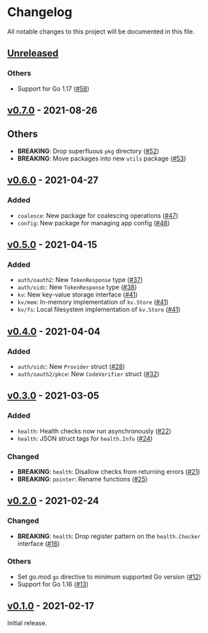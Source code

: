 # Changelog

All notable changes to this project will be documented in this file.

## [Unreleased]

<!-- START Unreleased -->

### Others

* Support for Go 1.17 ([#58])

[#58]: https://github.com/loozhengyuan/grench/pull/58

<!-- END Unreleased -->

## [v0.7.0] - 2021-08-26

<!-- START v0.7.0 -->

## Others

* **BREAKING**: Drop superfluous `pkg` directory ([#52])
* **BREAKING**: Move packages into new `utils` package ([#53])

[#52]: https://github.com/loozhengyuan/grench/pull/52
[#53]: https://github.com/loozhengyuan/grench/pull/53

<!-- END v0.7.0 -->

## [v0.6.0] - 2021-04-27

<!-- START v0.6.0 -->

### Added

* `coalesce`: New package for coalescing operations ([#47])
* `config`: New package for managing app config ([#48])

[#47]: https://github.com/loozhengyuan/grench/pull/47
[#48]: https://github.com/loozhengyuan/grench/pull/48

<!-- END v0.6.0 -->

## [v0.5.0] - 2021-04-15

<!-- START v0.5.0 -->

### Added

* `auth/oauth2`: New `TokenResponse` type ([#37])
* `auth/oidc`: New `TokenResponse` type ([#38])
* `kv`: New key-value storage interface ([#41])
* `kv/mem`: In-memory implementation of `kv.Store` ([#41])
* `kv/fs`: Local filesystem implementation of `kv.Store` ([#41])

[#37]: https://github.com/loozhengyuan/grench/pull/37
[#38]: https://github.com/loozhengyuan/grench/pull/38
[#41]: https://github.com/loozhengyuan/grench/pull/41

<!-- END v0.5.0 -->

## [v0.4.0] - 2021-04-04

<!-- START v0.4.0 -->

### Added

* `auth/oidc`: New `Provider` struct ([#28])
* `auth/oauth2/pkce`: New `CodeVerifier` struct ([#32])

[#28]: https://github.com/loozhengyuan/grench/pull/28
[#32]: https://github.com/loozhengyuan/grench/pull/32

<!-- END v0.4.0 -->

## [v0.3.0] - 2021-03-05

<!-- START v0.3.0 -->

### Added

* `health`: Health checks now run asynchronously ([#22])
* `health`: JSON struct tags for `health.Info` ([#24])

[#22]: https://github.com/loozhengyuan/grench/pull/22
[#24]: https://github.com/loozhengyuan/grench/pull/24

### Changed

* **BREAKING**: `health`: Disallow checks from returning errors ([#21])
* **BREAKING**: `pointer`: Rename functions ([#25])

[#21]: https://github.com/loozhengyuan/grench/pull/21
[#25]: https://github.com/loozhengyuan/grench/pull/25

<!-- END v0.3.0 -->

## [v0.2.0] - 2021-02-24

<!-- START v0.2.0 -->

### Changed

* **BREAKING**: `health`: Drop register pattern on the `health.Checker` interface ([#16])

[#16]: https://github.com/loozhengyuan/grench/pull/16

### Others

* Set go.mod `go` directive to minimum supported Go version ([#12])
* Support for Go 1.16 ([#13])

[#12]: https://github.com/loozhengyuan/grench/pull/12
[#13]: https://github.com/loozhengyuan/grench/pull/13

<!-- END v0.2.0 -->

## [v0.1.0] - 2021-02-17

<!-- START v0.1.0 -->

Initial release.

<!-- END v0.1.0 -->

[Unreleased]: https://github.com/loozhengyuan/grench/compare/v0.7.0...HEAD
[v0.7.0]: https://github.com/loozhengyuan/grench/releases/tag/v0.7.0
[v0.6.0]: https://github.com/loozhengyuan/grench/releases/tag/v0.6.0
[v0.5.0]: https://github.com/loozhengyuan/grench/releases/tag/v0.5.0
[v0.4.0]: https://github.com/loozhengyuan/grench/releases/tag/v0.4.0
[v0.3.0]: https://github.com/loozhengyuan/grench/releases/tag/v0.3.0
[v0.2.0]: https://github.com/loozhengyuan/grench/releases/tag/v0.2.0
[v0.1.0]: https://github.com/loozhengyuan/grench/releases/tag/v0.1.0
